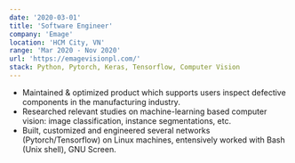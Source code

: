 ```yaml
---
date: '2020-03-01'
title: 'Software Engineer'
company: 'Emage'
location: 'HCM City, VN'
range: 'Mar 2020 - Nov 2020'
url: 'https://emagevisionpl.com/'
stack: Python, Pytorch, Keras, Tensorflow, Computer Vision
---
```


- Maintained & optimized product which supports users inspect defective components in the manufacturing industry.
- Researched relevant studies on machine-learning based computer vision: image classification, instance segmentations, etc.
- Built, customized and engineered several networks (Pytorch/Tensorflow) on Linux machines, entensively worked with Bash (Unix shell), GNU Screen.

